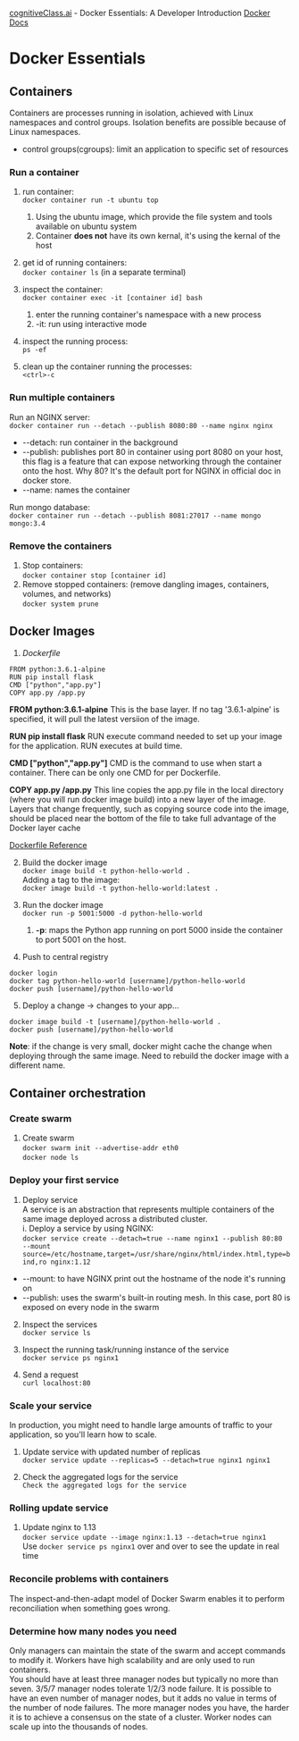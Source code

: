 [cognitiveClass.ai](cognitiveClass.ai) - Docker Essentials: A Developer Introduction
[Docker Docs](https://docs.docker.com/)
# Docker Essentials

## Containers
Containers are processes running in isolation, achieved with Linux namespaces and control groups. Isolation benefits are possible because of Linux namespaces.
* control groups(cgroups): limit an application to specific set of resources

### Run a container
1. run container:\
`docker container run -t ubuntu top`
    1. Using the ubuntu image, which provide the file system and tools available on ubuntu system
    2. Container **does not** have its own kernal, it's using the kernal of the host

2. get id of running containers:\
`docker container ls` (in a separate terminal)

3. inspect the container:\
`docker container exec -it [container id] bash`
    1. enter the running container's namespace with a new process
    2. -it: run using interactive mode

4. inspect the running process:  
`ps -ef`

5. clean up the container running the processes:  
`<ctrl>-c`

### Run multiple containers
Run an NGINX server:\
`docker container run --detach --publish 8080:80 --name nginx nginx`
* --detach: run container in the background  
* --publish: publishes port 80 in container using port 8080 on your host, this flag is a feature that can expose networking through the container onto the host. Why 80? It's the default port for NGINX in official doc in docker store.
* --name: names the container   

Run mongo database:\
`docker container run --detach --publish 8081:27017 --name mongo mongo:3.4`

### Remove the containers
1. Stop containers:\
`docker container stop [container id]`
2. Remove stopped containers: (remove dangling images, containers, volumes, and networks)\
`docker system prune`

## Docker Images
1. *Dockerfile*
```
FROM python:3.6.1-alpine
RUN pip install flask
CMD ["python","app.py"]
COPY app.py /app.py
```
**FROM python:3.6.1-alpine**
This is the base layer. If no tag '3.6.1-alpine' is specified, it will pull the latest versiion of the image.

**RUN pip install flask**
RUN execute command needed to set up your image for the application. RUN executes at build time.

**CMD ["python","app.py"]**
CMD is the command to use when start a container. There can be only one CMD for per Dockerfile.

**COPY app.py /app.py**
This line copies the app.py file in the local directory (where you will run docker image build) into a new layer of the image. Layers that change frequently, such as copying source code into the image, should be placed near the bottom of the file to take full advantage of the Docker layer cache

[Dockerfile Reference](https://docs.docker.com/engine/reference/builder/)

2. Build the docker image\
`docker image build -t python-hello-world .`\
Adding a tag to the image:\
`docker image build -t python-hello-world:latest .`

3. Run the docker image\
`docker run -p 5001:5000 -d python-hello-world`
    1. **-p**: maps the Python app running on port 5000 inside the container to port 5001 on the host.

4. Push to central registry
```
docker login
docker tag python-hello-world [username]/python-hello-world
docker push [username]/python-hello-world
```
5. Deploy a change
-> changes to your app...
```
docker image build -t [username]/python-hello-world .
docker push [username]/python-hello-world
```
**Note**: if the change is very small, docker might cache the change when deploying through the same image. Need to rebuild the docker image with a different name.

## Container orchestration
### Create swarm
1. Create swarm\
`docker swarm init --advertise-addr eth0`\
`docker node ls`

### Deploy your first service
1. Deploy service\
A service is an abstraction that represents multiple containers of the same image deployed across a distributed cluster.\
i. Deploy a service by using NGINX:\
`docker service create --detach=true --name nginx1 --publish 80:80  --mount source=/etc/hostname,target=/usr/share/nginx/html/index.html,type=bind,ro nginx:1.12`
* --mount: to have NGINX print out the hostname of the node it's running on
* --publish: uses the swarm's built-in routing mesh. In this case, port 80 is exposed on every node in the swarm

2. Inspect the services\
`docker service ls`

3. Inspect the running task/running instance of the service\
`docker service ps nginx1`

4. Send a request\
`curl localhost:80`

### Scale your service
In production, you might need to handle large amounts of traffic to your application, so you'll learn how to scale.

1. Update service with updated number of replicas\
`docker service update --replicas=5 --detach=true nginx1 nginx1`

2. Check the aggregated logs for the service\
`Check the aggregated logs for the service`

### Rolling update service
1. Update nginx to 1.13\
`docker service update --image nginx:1.13 --detach=true nginx1`\
Use `docker service ps nginx1` over and over to see the update in real time

### Reconcile problems with containers
The inspect-and-then-adapt model of Docker Swarm enables it to perform reconciliation when something goes wrong.

### Determine how many nodes you need
Only managers can maintain the state of the swarm and accept commands to modify it. Workers have high scalability and are only used to run containers.\
You should have at least three manager nodes but typically no more than seven. 3/5/7 manager nodes tolerate 1/2/3 node failure. It is possible to have an even number of manager nodes, but it adds no value in terms of the number of node failures. The more manager nodes you have, the harder it is to achieve a consensus on the state of a cluster. Worker nodes can scale up into the thousands of nodes. 
